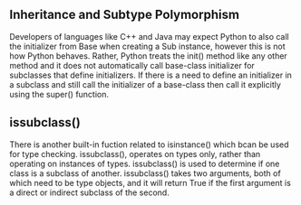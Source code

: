 ## Inheritance and Subtype Polymorphism 

Developers of languages like C++ and Java may expect Python to also call the initializer from Base when creating a Sub instance, however this is not how Python behaves. Rather, Python treats the init() method like any other method and it does not automatically call base-class initializer for subclasses that define initializers. If there is a need to define an initializer in a subclass and still call the initializer of a base-class then call it explicitly using the super() function.


## issubclass()

There is another built-in fuction related to isinstance() which bcan be used for type checking.  issubclass(), operates on types only, rather than operating on instances of types.  issubclass() is used to determine if one class is a subclass of another.  issubclass() takes two arguments, both of which need to be type objects, and it will return True if the first argument is a direct or indirect subclass of the second.